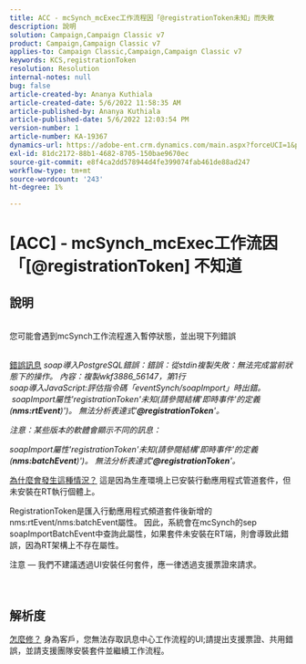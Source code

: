 ```yaml
---
title: ACC - mcSynch_mcExec工作流程因「@registrationToken未知」而失敗
description: 說明
solution: Campaign,Campaign Classic v7
product: Campaign,Campaign Classic v7
applies-to: Campaign Classic,Campaign,Campaign Classic v7
keywords: KCS,registrationToken
resolution: Resolution
internal-notes: null
bug: false
article-created-by: Ananya Kuthiala
article-created-date: 5/6/2022 11:58:35 AM
article-published-by: Ananya Kuthiala
article-published-date: 5/6/2022 12:03:54 PM
version-number: 1
article-number: KA-19367
dynamics-url: https://adobe-ent.crm.dynamics.com/main.aspx?forceUCI=1&pagetype=entityrecord&etn=knowledgearticle&id=ea48c7d8-33cd-ec11-a7b5-6045bd00d995
exl-id: 81dc2172-88b1-4682-8705-150bae9670ec
source-git-commit: e8f4ca2dd578944d4fe399074fab461de88ad247
workflow-type: tm+mt
source-wordcount: '243'
ht-degree: 1%

---
```


# [ACC] - mcSynch_mcExec工作流因「[@registrationToken] 不知道

## 說明

<br>您可能會遇到mcSynch工作流程進入暫停狀態，並出現下列錯誤<br><br>

<u>錯誤訊息</u>
*soap導入PostgreSQL錯誤：錯誤：從stdin複製失敗：無法完成當前狀態下的操作。 內容：複製wkf3886_56147，第1行
<br>soap導入JavaScript:評估指令碼「eventSynch/soapImport」時出錯。
<br> soapImport屬性&#39;registrationToken&#39;未知(請參閱結構&#39;即時事件&#39;的定義(<b>nms:rtEvent</b>)&#39;)。 無法分析表達式&#39;<b>@registrationToken</b>&#39;。*

*注意：某些版本的軟體會顯示不同的訊息：*

*soapImport屬性&#39;registrationToken&#39;未知(請參閱結構&#39;即時事件&#39;的定義(<b>nms:batchEvent</b>)&#39;)。 無法分析表達式&#39;<b>@registrationToken</b>&#39;。*


<u>為什麼會發生這種情況？</u>
這是因為生產環境上已安裝行動應用程式管道套件，但未安裝在RT執行個體上。

RegistrationToken是匯入行動應用程式頻道套件後新增的nms:rtEvent/nms:batchEvent屬性。 因此，系統會在mcSynch的sep soapImportBatchEvent中查詢此屬性，如果套件未安裝在RT端，則會導致此錯誤，因為RT架構上不存在屬性。



注意 — 我們不建議透過UI安裝任何套件，應一律透過支援票證來請求。
<br><br> <br>

## 解析度

<u>怎麼修？</u>
身為客戶，您無法存取訊息中心工作流程的UI;請提出支援票證、共用錯誤，並請支援團隊安裝套件並繼續工作流程。
